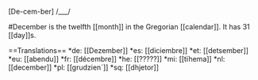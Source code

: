[De-cem-ber] /___/

#December is the twelfth [[month]] in the Gregorian [[calendar]]. It has 31 [[day]]s.

==Translations==
*de: [[Dezember]]
*es: [[diciembre]]
*et: [[detsember]]
*eu: [[abendu]]
*fr: [[décembre]]
*he: [[?????]]
*mi: [[tïhema]]
*nl: [[december]]
*pl: [[grudzien´]]
*sq: [[dhjetor]]